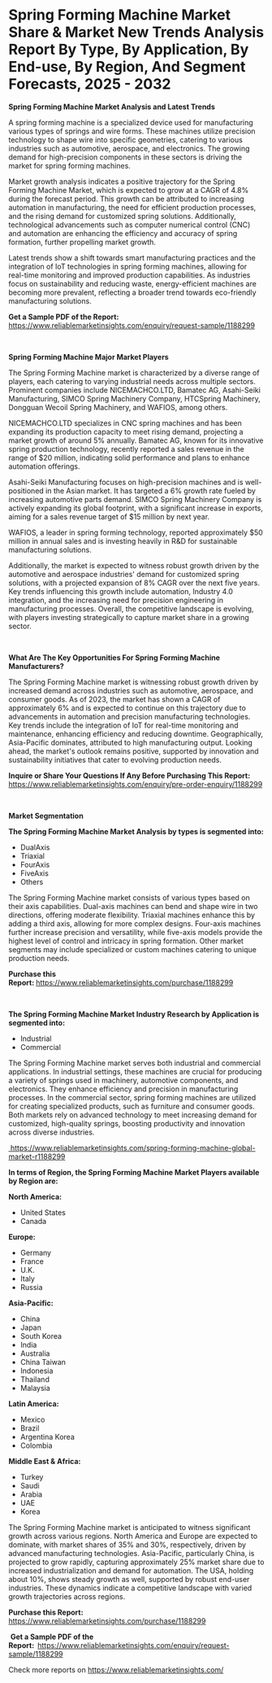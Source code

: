 <p><h1>Spring Forming Machine Market Share & Market New Trends Analysis Report By Type, By Application, By End-use, By Region, And Segment Forecasts, 2025 - 2032</h1></p><p><strong>Spring Forming Machine Market Analysis and Latest Trends</strong></p>
<p><p>A spring forming machine is a specialized device used for manufacturing various types of springs and wire forms. These machines utilize precision technology to shape wire into specific geometries, catering to various industries such as automotive, aerospace, and electronics. The growing demand for high-precision components in these sectors is driving the market for spring forming machines.</p><p>Market growth analysis indicates a positive trajectory for the Spring Forming Machine Market, which is expected to grow at a CAGR of 4.8% during the forecast period. This growth can be attributed to increasing automation in manufacturing, the need for efficient production processes, and the rising demand for customized spring solutions. Additionally, technological advancements such as computer numerical control (CNC) and automation are enhancing the efficiency and accuracy of spring formation, further propelling market growth. </p><p>Latest trends show a shift towards smart manufacturing practices and the integration of IoT technologies in spring forming machines, allowing for real-time monitoring and improved production capabilities. As industries focus on sustainability and reducing waste, energy-efficient machines are becoming more prevalent, reflecting a broader trend towards eco-friendly manufacturing solutions.</p></p>
<p><strong>Get a Sample PDF of the Report:&nbsp;</strong> <a href="https://www.reliablemarketinsights.com/enquiry/request-sample/1188299?utm_campaign=2639&utm_medium=2&utm_source=Github&utm_content=ia&utm_term=30032025&utm_id=spring-forming-machine">https://www.reliablemarketinsights.com/enquiry/request-sample/1188299</a></p>
<p>&nbsp;</p>
<p><strong>Spring Forming Machine Major Market Players</strong></p>
<p><p>The Spring Forming Machine market is characterized by a diverse range of players, each catering to varying industrial needs across multiple sectors. Prominent companies include NICEMACHCO.LTD, Bamatec AG, Asahi-Seiki Manufacturing, SIMCO Spring Machinery Company, HTCSpring Machinery, Dongguan Wecoil Spring Machinery, and WAFIOS, among others. </p><p>NICEMACHCO.LTD specializes in CNC spring machines and has been expanding its production capacity to meet rising demand, projecting a market growth of around 5% annually. Bamatec AG, known for its innovative spring production technology, recently reported a sales revenue in the range of $20 million, indicating solid performance and plans to enhance automation offerings.</p><p>Asahi-Seiki Manufacturing focuses on high-precision machines and is well-positioned in the Asian market. It has targeted a 6% growth rate fueled by increasing automotive parts demand. SIMCO Spring Machinery Company is actively expanding its global footprint, with a significant increase in exports, aiming for a sales revenue target of $15 million by next year. </p><p>WAFIOS, a leader in spring forming technology, reported approximately $50 million in annual sales and is investing heavily in R&D for sustainable manufacturing solutions. </p><p>Additionally, the market is expected to witness robust growth driven by the automotive and aerospace industries' demand for customized spring solutions, with a projected expansion of 8% CAGR over the next five years. Key trends influencing this growth include automation, Industry 4.0 integration, and the increasing need for precision engineering in manufacturing processes. Overall, the competitive landscape is evolving, with players investing strategically to capture market share in a growing sector.</p></p>
<p>&nbsp;</p>
<p><strong>What Are The Key Opportunities For Spring Forming Machine Manufacturers?</strong></p>
<p><p>The Spring Forming Machine market is witnessing robust growth driven by increased demand across industries such as automotive, aerospace, and consumer goods. As of 2023, the market has shown a CAGR of approximately 6% and is expected to continue on this trajectory due to advancements in automation and precision manufacturing technologies. Key trends include the integration of IoT for real-time monitoring and maintenance, enhancing efficiency and reducing downtime. Geographically, Asia-Pacific dominates, attributed to high manufacturing output. Looking ahead, the market's outlook remains positive, supported by innovation and sustainability initiatives that cater to evolving production needs.</p></p>
<p><strong>Inquire or Share Your Questions If Any Before Purchasing This Report:</strong> <a href="https://www.reliablemarketinsights.com/enquiry/pre-order-enquiry/1188299?utm_campaign=2639&utm_medium=2&utm_source=Github&utm_content=ia&utm_term=30032025&utm_id=spring-forming-machine">https://www.reliablemarketinsights.com/enquiry/pre-order-enquiry/1188299</a></p>
<p>&nbsp;</p>
<p><strong>Market Segmentation</strong></p>
<p><strong>The Spring Forming Machine Market Analysis by types is segmented into:</strong></p>
<p><ul><li>DualAxis</li><li>Triaxial</li><li>FourAxis</li><li>FiveAxis</li><li>Others</li></ul></p>
<p><p>The Spring Forming Machine market consists of various types based on their axis capabilities. Dual-axis machines can bend and shape wire in two directions, offering moderate flexibility. Triaxial machines enhance this by adding a third axis, allowing for more complex designs. Four-axis machines further increase precision and versatility, while five-axis models provide the highest level of control and intricacy in spring formation. Other market segments may include specialized or custom machines catering to unique production needs.</p></p>
<p><strong>Purchase this Report:&nbsp;</strong><a href="https://www.reliablemarketinsights.com/purchase/1188299?utm_campaign=2639&utm_medium=2&utm_source=Github&utm_content=ia&utm_term=30032025&utm_id=spring-forming-machine">https://www.reliablemarketinsights.com/purchase/1188299</a></p>
<p>&nbsp;</p>
<p><strong>The Spring Forming Machine Market Industry Research by Application is segmented into:</strong></p>
<p><ul><li>Industrial</li><li>Commercial</li></ul></p>
<p><p>The Spring Forming Machine market serves both industrial and commercial applications. In industrial settings, these machines are crucial for producing a variety of springs used in machinery, automotive components, and electronics. They enhance efficiency and precision in manufacturing processes. In the commercial sector, spring forming machines are utilized for creating specialized products, such as furniture and consumer goods. Both markets rely on advanced technology to meet increasing demand for customized, high-quality springs, boosting productivity and innovation across diverse industries.</p></p>
<p><a href="https://www.reliablemarketinsights.com/spring-forming-machine-global-market-r1188299?utm_campaign=2639&utm_medium=2&utm_source=Github&utm_content=ia&utm_term=30032025&utm_id=spring-forming-machine">&nbsp;https://www.reliablemarketinsights.com/spring-forming-machine-global-market-r1188299</a></p>
<p><strong>In terms of Region, the Spring Forming Machine Market Players available by Region are:</strong></p>
<p>
    <p> <strong> North America: </strong>
        <ul>
            <li>United States</li>
            <li>Canada</li>
        </ul>
        </p> 
    <p> <strong> Europe: </strong>
        <ul>
            <li>Germany</li>
            <li>France</li>
            <li>U.K.</li>
            <li>Italy</li>
            <li>Russia</li>
        </ul>
        </p> 
    <p> <strong> Asia-Pacific: </strong>
        <ul>
            <li>China</li>
            <li>Japan</li>
            <li>South Korea</li>
            <li>India</li>
            <li>Australia</li>
            <li>China Taiwan</li>
            <li>Indonesia</li>
            <li>Thailand</li>
            <li>Malaysia</li>
        </ul>
        </p> 
    <p> <strong> Latin America: </strong>
        <ul>
            <li>Mexico</li>
            <li>Brazil</li>
            <li>Argentina Korea</li>
            <li>Colombia</li>
        </ul>
        </p> 
    <p> <strong> Middle East & Africa: </strong>
        <ul>
            <li>Turkey</li>
            <li>Saudi</li>
            <li>Arabia</li>
            <li>UAE</li>
            <li>Korea</li>
        </ul>
    </p>
    </p>
<p><p>The Spring Forming Machine market is anticipated to witness significant growth across various regions. North America and Europe are expected to dominate, with market shares of 35% and 30%, respectively, driven by advanced manufacturing technologies. Asia-Pacific, particularly China, is projected to grow rapidly, capturing approximately 25% market share due to increased industrialization and demand for automation. The USA, holding about 10%, shows steady growth as well, supported by robust end-user industries. These dynamics indicate a competitive landscape with varied growth trajectories across regions.</p></p>
<p><strong>Purchase this Report: </strong><a href="https://www.reliablemarketinsights.com/purchase/1188299?utm_campaign=2639&utm_medium=2&utm_source=Github&utm_content=ia&utm_term=30032025&utm_id=spring-forming-machine">https://www.reliablemarketinsights.com/purchase/1188299</a></p>
<p>&nbsp;<strong>Get a Sample PDF of the Report:&nbsp;&nbsp;</strong><a href="https://www.reliablemarketinsights.com/enquiry/request-sample/1188299?utm_campaign=2639&utm_medium=2&utm_source=Github&utm_content=ia&utm_term=30032025&utm_id=spring-forming-machine">https://www.reliablemarketinsights.com/enquiry/request-sample/1188299</a></p>
<p><strong></strong></p>
<p>Check more reports on <a href="https://www.reliablemarketinsights.com/?utm_campaign=2639&utm_medium=2&utm_source=Github&utm_content=ia&utm_term=30032025&utm_id=spring-forming-machine">https://www.reliablemarketinsights.com/</a></p>